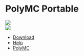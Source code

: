 # PolyMC Portable

[![][release-badge]][download]\
[![][polymc-badge]][polymc]

- [Download]
- [Help]
- [PolyMC]

[download]: https://github.com/FayneAldan/PolyMCPortable/releases/latest
[help]: https://faynealdan.github.io/PolyMCPortable/PolyMCPortable/help.html
[polymc]: https://polymc.org/
[release-badge]: https://img.shields.io/github/v/release/FayneAldan/PolyMCPortable?label=PolyMC+Portable&style=for-the-badge
[polymc-badge]: https://img.shields.io/github/v/release/PolyMC/PolyMC?label=PolyMC&style=for-the-badge
